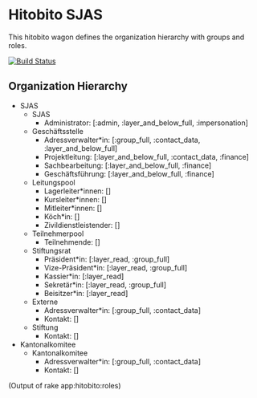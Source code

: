 # Hitobito SJAS

This hitobito wagon defines the organization hierarchy with groups and roles.

[![Build Status](https://travis-ci.org/hitobito/hitobito_sjas.svg?branch=master)](https://travis-ci.org/hitobito/hitobito_sjas)

## Organization Hierarchy

* SJAS
  * SJAS
    * Administrator: [:admin, :layer_and_below_full, :impersonation]
  * Geschäftsstelle
    * Adressverwalter*in: [:group_full, :contact_data, :layer_and_below_full]
    * Projektleitung: [:layer_and_below_full, :contact_data, :finance]
    * Sachbearbeitung: [:layer_and_below_full, :finance]
    * Geschäftsführung: [:layer_and_below_full, :finance]
  * Leitungspool
    * Lagerleiter*innen: []
    * Kursleiter*innen: []
    * Mitleiter*innen: []
    * Köch*in: []
    * Zivildienstleistender: []
  * Teilnehmerpool
    * Teilnehmende: []
  * Stiftungsrat
    * Präsident*in: [:layer_read, :group_full]
    * Vize-Präsident*in: [:layer_read, :group_full]
    * Kassier*in: [:layer_read]
    * Sekretär*in: [:layer_read, :group_full]
    * Beisitzer*in: [:layer_read]
  * Externe
    * Adressverwalter*in: [:group_full, :contact_data]
    * Kontakt: []
  * Stiftung
    * Kontakt: []
* Kantonalkomitee
  * Kantonalkomitee
    * Adressverwalter*in: [:group_full, :contact_data]
    * Kontakt: []

(Output of rake app:hitobito:roles)
